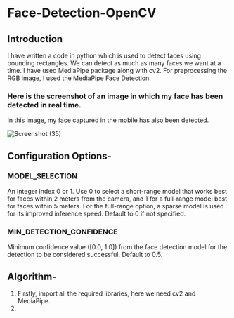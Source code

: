 # Face-Detection-OpenCV

## Introduction

I have written a code in python which is used to detect faces using bounding rectangles. We can detect as much as many faces we want at a time. I have used MediaPipe package along with cv2. For preprocessing the RGB image, I used the MediaPipe Face Detection. 

### Here is the screenshot of an image in which my face has been detected in real time. 
In this image, my face captured in the mobile has also been detected.

![Screenshot (35)](https://user-images.githubusercontent.com/87267089/125443371-eac53adf-7049-4940-93b0-921ff816dd73.png)

## Configuration Options-

### MODEL_SELECTION
An integer index 0 or 1. Use 0 to select a short-range model that works best for faces within 2 meters from the camera, and 1 for a full-range model best for faces within 5 meters. For the full-range option, a sparse model is used for its improved inference speed. Default to 0 if not specified.

### MIN_DETECTION_CONFIDENCE
Minimum confidence value ([0.0, 1.0]) from the face detection model for the detection to be considered successful. Default to 0.5.

## Algorithm-

1. Firstly, import all the required libraries, here we need cv2 and MediaPipe.
2. 


